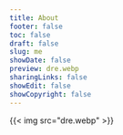 ```yaml
---
title: About
footer: false
toc: false
draft: false
slug: me
showDate: false
preview: dre.webp 
sharingLinks: false
showEdit: false
showCopyright: false
---
```


<!-- ![d1](../../assets/images/dark1.webp) -->

<!-- ![I have a ...](dre.webp) -->
{{< img src="dre.webp" >}}

<!-- Trying Hugo  
**HOOTORO**,  
_The Bad Dev_ -->
